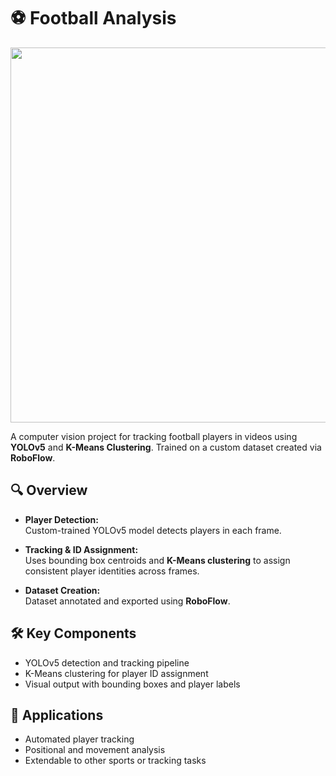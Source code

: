 # ⚽ Football Analysis

<img src="images/demo_output.gif" width="600"/>

A computer vision project for tracking football players in videos using **YOLOv5** and **K-Means Clustering**. Trained on a custom dataset created via **RoboFlow**.



## 🔍 Overview

- **Player Detection:**  
  Custom-trained YOLOv5 model detects players in each frame.

- **Tracking & ID Assignment:**  
  Uses bounding box centroids and **K-Means clustering** to assign consistent player identities across frames.

- **Dataset Creation:**  
  Dataset annotated and exported using **RoboFlow**.



## 🛠️ Key Components

- YOLOv5 detection and tracking pipeline  
- K-Means clustering for player ID assignment  
- Visual output with bounding boxes and player labels



## 🎯 Applications

- Automated player tracking  
- Positional and movement analysis  
- Extendable to other sports or tracking tasks
